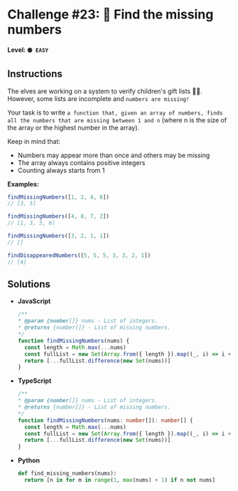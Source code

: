 # Challenge #23: 🔢 Find the missing numbers

#### Level: `🟢 EASY`

## Instructions

The elves are working on a system to verify children's gift lists 👧👦. However, some lists are incomplete and `numbers are missing!`

Your task is to write `a function that, given an array of numbers, finds all the numbers that are missing between 1 and n` (where n is the size of the array or the highest number in the array).

Keep in mind that:

- Numbers may appear more than once and others may be missing
- The array always contains positive integers
- Counting always starts from 1

**Examples:**

```js
findMissingNumbers([1, 2, 4, 6])
// [3, 5]

findMissingNumbers([4, 8, 7, 2])
// [1, 3, 5, 6]

findMissingNumbers([3, 2, 1, 1])
// []

findDisappearedNumbers([5, 5, 5, 3, 3, 2, 1])
// [4]
```

## Solutions

- **JavaScript**

  ```js
  /**
  * @param {number[]} nums - List of integers.
  * @returns {number[]} - List of missing numbers.
  */
  function findMissingNumbers(nums) {
    const length = Math.max(...nums)
    const fullList = new Set(Array.from({ length }).map((_, i) => i + 1))
    return [...fullList.difference(new Set(nums))]
  }
  ```

- **TypeScript**

  ```ts
  /**
  * @param {number[]} nums - List of integers.
  * @returns {number[]} - List of missing numbers.
  */
  function findMissingNumbers(nums: number[]): number[] {
    const length = Math.max(...nums)
    const fullList = new Set(Array.from({ length }).map((_, i) => i + 1))
    return [...fullList.difference(new Set(nums))]
  }
  ```

- **Python**

  ```py
  def find_missing_numbers(nums):
    return [n in for m in range(1, max(nums) + 1) if n not nums]
  ```
